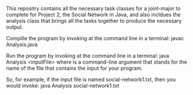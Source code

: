 This repositry contains all the necessary task classes for a joint-major to complete for Project 2, the Social Network in Java, and also incldues the analysis class that brings all the tasks together to produce the necessary output. 

Compille the program by invoking at the command line in a terminal:
javac Analysis.java


Run the program by invoking at the command line in a terminal:
java Analysis \<inputFile\>
where <inputFile> is a command-line argument that stands for the name of the file that contains the input for your program.

So, for example, if the input file is named social-network1.txt, then you would invoke:
java Analysis social-network1.txt
